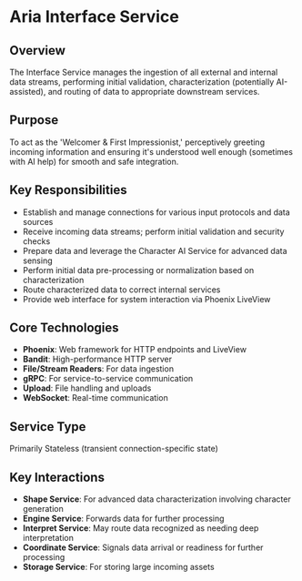 # Aria Interface Service

## Overview

The Interface Service manages the ingestion of all external and internal data streams, performing initial validation, characterization (potentially AI-assisted), and routing of data to appropriate downstream services.

## Purpose

To act as the 'Welcomer & First Impressionist,' perceptively greeting incoming information and ensuring it's understood well enough (sometimes with AI help) for smooth and safe integration.

## Key Responsibilities

- Establish and manage connections for various input protocols and data sources
- Receive incoming data streams; perform initial validation and security checks
- Prepare data and leverage the Character AI Service for advanced data sensing
- Perform initial data pre-processing or normalization based on characterization
- Route characterized data to correct internal services
- Provide web interface for system interaction via Phoenix LiveView

## Core Technologies

- **Phoenix**: Web framework for HTTP endpoints and LiveView
- **Bandit**: High-performance HTTP server
- **File/Stream Readers**: For data ingestion
- **gRPC**: For service-to-service communication
- **Upload**: File handling and uploads
- **WebSocket**: Real-time communication

## Service Type

Primarily Stateless (transient connection-specific state)

## Key Interactions

- **Shape Service**: For advanced data characterization involving character generation
- **Engine Service**: Forwards data for further processing
- **Interpret Service**: May route data recognized as needing deep interpretation
- **Coordinate Service**: Signals data arrival or readiness for further processing
- **Storage Service**: For storing large incoming assets